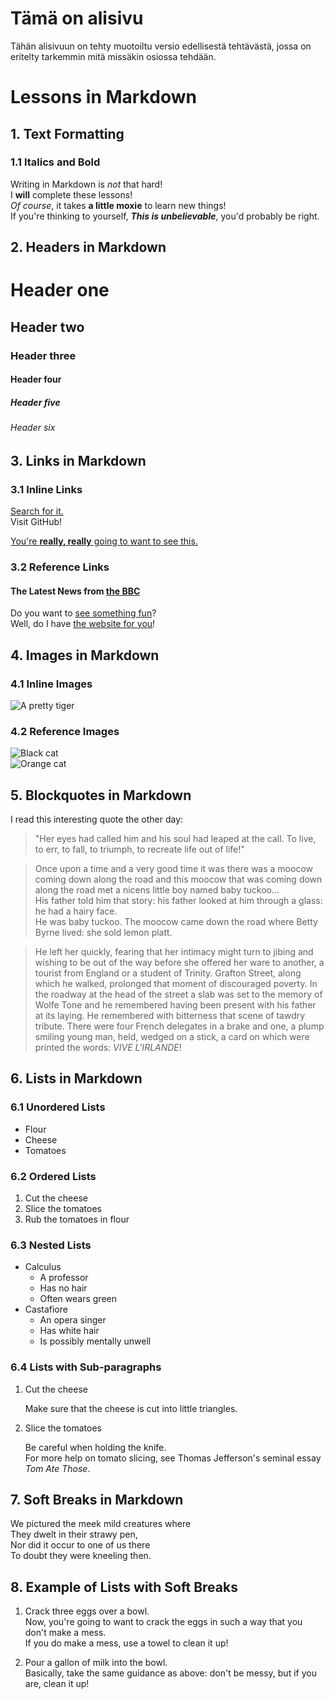 # Tämä on alisivu

Tähän alisivuun on tehty muotoiltu versio edellisestä tehtävästä, jossa on eritelty tarkemmin mitä missäkin osiossa tehdään.

# Lessons in Markdown

## 1. Text Formatting

### 1.1 Italics and Bold
Writing in Markdown is _not_ that hard!  
I **will** complete these lessons!  
_Of course_, it takes **a little moxie** to learn new things!  
If you're thinking to yourself, **_This is unbelievable_**, you'd probably be right.

## 2. Headers in Markdown

# Header one  
## Header two  
### Header three  
#### Header four  
##### Header five  
###### Header six  

## 3. Links in Markdown

### 3.1 Inline Links
[Search for it.](www.google.com)  
Visit GitHub!  

[You're **really, really** going to want to see this.](www.dailykitten.com)

### 3.2 Reference Links
#### The Latest News from [the BBC](www.bbc.com/news)

Do you want to [see something fun][a fun place]?  
Well, do I have [the website for you][another fun place]!

[a fun place]: www.zombo.com  
[another fun place]: www.stumbleupon.com

## 4. Images in Markdown

### 4.1 Inline Images
![A pretty tiger](https://upload.wikimedia.org/wikipedia/commons/5/56/Tiger.50.jpg)

### 4.2 Reference Images
![Black cat][Black]  
![Orange cat][Orange]

[Black]: https://upload.wikimedia.org/wikipedia/commons/a/a3/81_INF_DIV_SSI.jpg  
[Orange]: http://icons.iconarchive.com/icons/google/noto-emoji-animals-nature/256/22221-cat-icon.png

## 5. Blockquotes in Markdown

I read this interesting quote the other day:

> "Her eyes had called him and his soul had leaped at the call. To live, to err, to fall, to triumph, to recreate life out of life!"

> Once upon a time and a very good time it was there was a moocow coming down along the road and this moocow that was coming down along the road met a nicens little boy named baby tuckoo...  
> His father told him that story: his father looked at him through a glass: he had a hairy face.  
> He was baby tuckoo. The moocow came down the road where Betty Byrne lived: she sold lemon platt.

> He left her quickly, fearing that her intimacy might turn to jibing and wishing to be out of the way before she offered her ware to another, a tourist from England or a student of Trinity. Grafton Street, along which he walked, prolonged that moment of discouraged poverty. In the roadway at the head of the street a slab was set to the memory of Wolfe Tone and he remembered having been present with his father at its laying. He remembered with bitterness that scene of tawdry tribute. There were four French delegates in a brake and one, a plump smiling young man, held, wedged on a stick, a card on which were printed the words: _VIVE L'IRLANDE_!

## 6. Lists in Markdown

### 6.1 Unordered Lists
* Flour
* Cheese
* Tomatoes

### 6.2 Ordered Lists
1. Cut the cheese
2. Slice the tomatoes
3. Rub the tomatoes in flour

### 6.3 Nested Lists
* Calculus
  * A professor
  * Has no hair
  * Often wears green
* Castafiore
  * An opera singer
  * Has white hair
  * Is possibly mentally unwell

### 6.4 Lists with Sub-paragraphs
1. Cut the cheese

   Make sure that the cheese is cut into little triangles.

2. Slice the tomatoes

   Be careful when holding the knife.  
   For more help on tomato slicing, see Thomas Jefferson's seminal essay _Tom Ate Those_.

## 7. Soft Breaks in Markdown

We pictured the meek mild creatures where  
They dwelt in their strawy pen,  
Nor did it occur to one of us there  
To doubt they were kneeling then.

## 8. Example of Lists with Soft Breaks

1. Crack three eggs over a bowl.  
   Now, you're going to want to crack the eggs in such a way that you don't make a mess.  
   If you do make a mess, use a towel to clean it up!

2. Pour a gallon of milk into the bowl.  
   Basically, take the same guidance as above: don't be messy, but if you are, clean it up!
